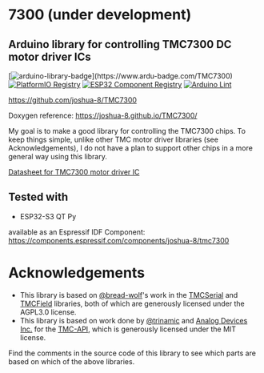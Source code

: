 # 7300  (under development)
## Arduino library for controlling TMC7300 DC motor driver ICs

[![arduino-library-badge](https://www.ardu-badge.com/badge/TMC7300.svg?)](https://www.ardu-badge.com/TMC7300)
[![PlatformIO Registry](https://badges.registry.platformio.org/packages/joshua1024/library/TMC7300.svg)](https://registry.platformio.org/libraries/joshua1024/TMC7300)
[![ESP32 Component Registry](https://components.espressif.com/components/joshua-8/tmc7300/badge.svg)](https://components.espressif.com/components/joshua-8/tmc7300)
[![Arduino Lint](https://github.com/joshua-8/TMC7300/actions/workflows/arduino-lint.yml/badge.svg)](https://github.com/joshua-8/TMC7300/actions/workflows/arduino-lint.yml)

https://github.com/joshua-8/TMC7300

Doxygen reference: https://joshua-8.github.io/TMC7300/

My goal is to make a good library for controlling the TMC7300 chips. To keep things simple, unlike other TMC motor driver libraries (see Acknowledgements), I do not have a plan to support other chips in a more general way using this library.

 [Datasheet for TMC7300 motor driver IC](https://www.analog.com/media/en/technical-documentation/data-sheets/TMC7300_datasheet_rev1.08.pdf)

## Tested with
* ESP32-S3 QT Py

available as an Espressif IDF Component: https://components.espressif.com/components/joshua-8/tmc7300

# Acknowledgements
* This library is based on [@bread-wolf](https://github.com/bread-wolf)'s work in the [TMCSerial](https://github.com/bread-wolf/TMCSerial) and [TMCField](https://github.com/bread-wolf/TMCField) libraries, both of which are generously licensed under the AGPL3.0 license.
* This library is based on work done by [@trinamic](https://github.com/trinamic) and [Analog Devices Inc.](https://www.analog.com) for the [TMC-API](https://github.com/trinamic/TMC-API/tree/master), which is generously licensed under the MIT license.

Find the comments in the source code of this library to see which parts are based on which of the above libraries.
